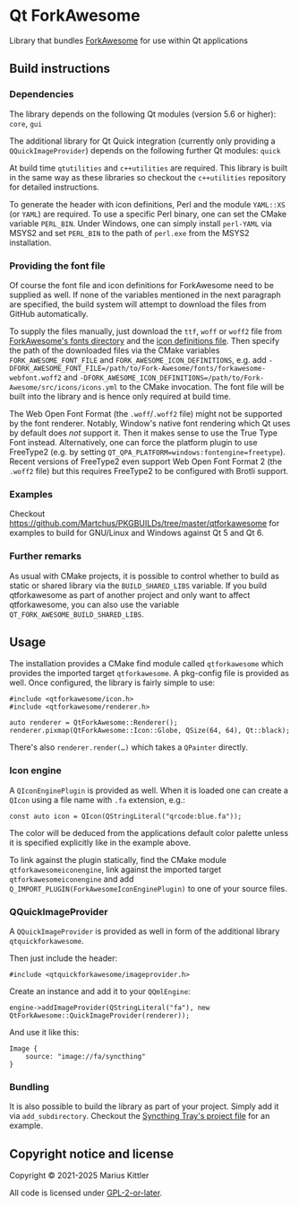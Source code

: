 # Qt ForkAwesome
Library that bundles [ForkAwesome](https://forkaweso.me) for use within Qt
applications

## Build instructions

### Dependencies
The library depends on the following Qt modules (version 5.6 or higher):
`core`, `gui`

The additional library for Qt Quick integration (currently only providing a
`QQuickImageProvider`) depends on the following further Qt modules: `quick`

At build time `qtutilities` and `c++utilities` are required. This library is
built in the same way as these libraries so checkout the `c++utilities`
repository for detailed instructions.

To generate the header with icon definitions, Perl and the module `YAML::XS` (or
`YAML`) are required. To use a specific Perl binary, one can set the CMake
variable `PERL_BIN`. Under Windows, one can simply install `perl-YAML` via MSYS2
and set `PERL_BIN` to the path of `perl.exe` from the MSYS2 installation.

### Providing the font file
Of course the font file and icon definitions for ForkAwesome need to be
supplied as well. If none of the variables mentioned in the next paragraph are
specified, the build system will attempt to download the files from GitHub
automatically.

To supply the files manually, just download the `ttf`, `woff` or `woff2`
file from
[ForkAwesome's fonts directory](https://github.com/ForkAwesome/Fork-Awesome/tree/master/fonts)
and the
[icon definitions file](https://github.com/ForkAwesome/Fork-Awesome/blob/master/src/icons/icons.yml).
Then specify the path of the downloaded files via the CMake variables
`FORK_AWESOME_FONT_FILE` and `FORK_AWESOME_ICON_DEFINITIONS`, e.g. add
`-DFORK_AWESOME_FONT_FILE=/path/to/Fork-Awesome/fonts/forkawesome-webfont.woff2`
and
`-DFORK_AWESOME_ICON_DEFINITIONS=/path/to/Fork-Awesome/src/icons/icons.yml`
to the CMake invocation. The font file will be built into the library and
is hence only required at build time.

The Web Open Font Format (the `.woff`/`.woff2` file) might not be supported by
the font renderer. Notably, Window's native font rendering which Qt uses by
default does *not* support it. Then it makes sense to use the True Type Font
instead. Alternatively, one can force the platform plugin to use FreeType2 (e.g.
by setting `QT_QPA_PLATFORM=windows:fontengine=freetype`). Recent versions of
FreeType2 even support Web Open Font Format 2 (the `.woff2` file) but this
requires FreeType2 to be configured with Brotli support.

### Examples
Checkout https://github.com/Martchus/PKGBUILDs/tree/master/qtforkawesome for
examples to build for GNU/Linux and Windows against Qt 5 and Qt 6.

### Further remarks
As usual with CMake projects, it is possible to control whether to build as
static or shared library via the `BUILD_SHARED_LIBS` variable. If you build
qtforkawesome as part of another project and only want to affect qtforkawesome,
you can also use the variable `QT_FORK_AWESOME_BUILD_SHARED_LIBS`.

## Usage
The installation provides a CMake find module called `qtforkawesome` which
provides the imported target `qtforkawesome`. A pkg-config file is provided as
well. Once configured, the library is fairly simple to use:

```
#include <qtforkawesome/icon.h>
#include <qtforkawesome/renderer.h>

auto renderer = QtForkAwesome::Renderer();
renderer.pixmap(QtForkAwesome::Icon::Globe, QSize(64, 64), Qt::black);
```

There's also `renderer.render(…)` which takes a `QPainter` directly.

### Icon engine
A `QIconEnginePlugin` is provided as well. When it is loaded one can
create a `QIcon` using a file name with `.fa` extension, e.g.:

```
const auto icon = QIcon(QStringLiteral("qrcode:blue.fa"));
```

The color will be deduced from the applications default color palette unless it
is specified explicitly like in the example above.

To link against the plugin statically, find the CMake module
`qtforkawesomeiconengine`, link against the imported target
`qtforkawesomeiconengine` and add `Q_IMPORT_PLUGIN(ForkAwesomeIconEnginePlugin)`
to one of your source files.

### QQuickImageProvider
A `QQuickImageProvider` is provided as well in form of the additional library
`qtquickforkawesome`.

Then just include the header:

```
#include <qtquickforkawesome/imageprovider.h>
```

Create an instance and add it to your `QQmlEngine`:

```
engine->addImageProvider(QStringLiteral("fa"), new QtForkAwesome::QuickImageProvider(renderer));
```

And use it like this:
```
Image {
    source: "image://fa/syncthing"
}
```

### Bundling
It is also possible to build the library as part of your project. Simply add
it via `add_subdirectory`. Checkout the
[Syncthing Tray's project file](https://github.com/Martchus/syncthingtray/blob/master/CMakeLists.txt)
for an example.

## Copyright notice and license
Copyright © 2021-2025 Marius Kittler

All code is licensed under [GPL-2-or-later](LICENSE).
